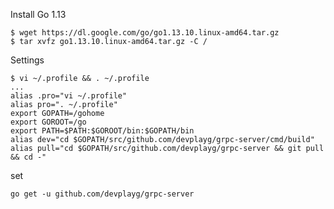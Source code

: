 
Install Go 1.13

    $ wget https://dl.google.com/go/go1.13.10.linux-amd64.tar.gz
    $ tar xvfz go1.13.10.linux-amd64.tar.gz -C /

Settings
    
    $ vi ~/.profile && . ~/.profile
    ...    
    alias .pro="vi ~/.profile"
    alias pro=". ~/.profile"
    export GOPATH=/gohome
    export GOROOT=/go
    export PATH=$PATH:$GOROOT/bin:$GOPATH/bin
    alias dev="cd $GOPATH/src/github.com/devplayg/grpc-server/cmd/build"
    alias pull="cd $GOPATH/src/github.com/devplayg/grpc-server && git pull && cd -"


set

    go get -u github.com/devplayg/grpc-server